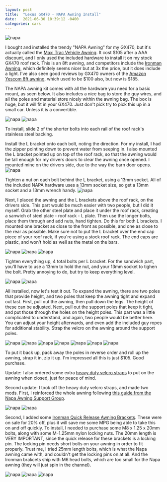 ```yaml
---
layout: post
title:  "Lexus GX470 - NAPA Awning Install"
date:   2021-06-30 10:39:12 -0400
categories: cars
---
```


![napa](/images/napa/11.jpg)

I bought and installed the trendy "NAPA Awning" for my GX470, but it's actually called the [Maxi Trac Vehicle Awning](https://www.napaonline.com/en/p/BK_MTSA2525). It cost $105 after a AAA discount, and I only used the included hardware to install it on my stock GX470 roof rack. This is an 8ft awning, and competitors include the [Ironman Awning](https://ironman4x4america.com/instant-awning-with-led-lighting-dimmer-2-5m-x-2-5m/), which definitely seems nicer but at 3x the price, but it does include a light. I've also seen good reviews by GX470 owners of the [Amazon Yescom 8ft awning](https://amzn.to/3y96n8O), which used to be $100 also, but now is $185. 

The NAPA awning kit comes with all the hardware you need for a basic mount, as seen below. It also includes a nice bag to store the guy wires, and all the poles and material store nicely within the awning bag. The box is huge, but it will fit in your GX470. Just don't pick try to pick this up in a small car. Unless it is a convertible. 

![napa](/images/napa/1.jpg)
![napa](/images/napa/3.jpg)

To install, slide 2 of the shorter bolts into each rail of the roof rack's stainless steel backing. 

Install the L bracket onto each bolt, noting the direction. For my install, I had the zipper pointing down to prevent water from seeping in. I also mounted the L bracket pointed up on top of the roof rack, so that the awning would be tall enough for my drivers doors to clear the awning once opened. I mounted mine on the drivers side, due to the way the barn door opens. 
![napa](/images/napa/4.jpg)

Tighten a nut on each bolt behind the L bracket, using a 13mm socket. All of the included NAPA hardware uses a 13mm socket size, so get a 13mm socket and a 13mm wrench handy.
![napa](/images/napa/5.jpg)

Next, I placed the awning and the L brackets above the roof rack, on the drivers side. This part would be much easier with two people, but I did it myself. Grab the other steel plate and place it under the roof rack, creating a sanwich of steel plate - roof rack - L plate. Then use the longer bolts, place them through and add nuts, hand tighten. Do this for both L brackets. I mounted one bracket as close to the front as possible, and one as close to the rear as possible. Make sure not to put the L bracket over the end cap piece of your roof rack, if you're using a stock roof rack. The end caps are plastic, and won't hold as well as the metal on the bars. 

![napa](/images/napa/6.jpg)
![napa](/images/napa/7.jpg)
![napa](/images/napa/8.jpg)

Tighten everything up, 4 total bolts per L bracket. For the sandwich part, you'll have to use a 13mm to hold the nut, and your 13mm socket to tighen the bolt. Pretty annoying to do, but try to keep everything level. 

![napa](/images/napa/9.jpg)
![napa](/images/napa/10.jpg)

All installed, now let's test it out. To expand the awning, there are two poles that provide height, and two poles that keep the awning tight and expand out last. First, pull out the awning, then pull down the legs. The height of these can be adjusted. Next, pull out the support poles that keep it tight, and put those through the holes on the height poles. This part was a little complicated to understand, and again, two people would be better here. You can adjust your height afterwards, and even add the included guy ropes for additional stability. Strap the velcro on the awning around the support poles. 

![napa](/images/napa/11.jpg)
![napa](/images/napa/12.jpg)
![napa](/images/napa/13.jpg)
![napa](/images/napa/14.jpg)
![napa](/images/napa/15.jpg)
![napa](/images/napa/16.jpg)
![napa](/images/napa/17.jpg)

To put it back up, pack away the poles in reverse order and roll up the awning, strap it in, zip it up. I'm impressed all this is just $105. Good purchase. 

Update: I also ordered some extra [heavy duty velcro straps](https://amzn.to/3BHgR0S) to put on the awning when closed, just for peace of mind.

Second update: I took off the heavy duty velcro straps, and made two mods. First, I reinforced the whole awning following [this guide from the Napa Awning Support Group](https://www.facebook.com/groups/547381919618584/permalink/582390352784407). 

![napa](/images/napa/20.jpg)
![napa](/images/napa/21.jpg)



Second, I added some [Ironman Quick Release Awning Brackets](https://ironman4x4america.com/awning-quick-release-mounting-brackets/). These were on sale for 20% off, plus it will save me some MPG being able to take this on and off quickly. To install, I needed to purchase some M8 x 1.25 x 20mm bolts, along with some M-1.25mm nylon locking nuts. The 20mm length is VERY IMPORTANT, since the quick release for these brackets is a locking pin. The locking pin needs short bolts on your awning in order to fit properly. Trust me, I tried 25mm length bolts, which is what the Napa awning came with, and couldn't get the locking pins on at all. And the Ironman brakcets ship with M6 head bolts, which are too small for the Napa awning (they will just spin in the channel). 

![napa](/images/napa/22.jpg)
![napa](/images/napa/23.jpg)
![napa](/images/napa/24.jpg)